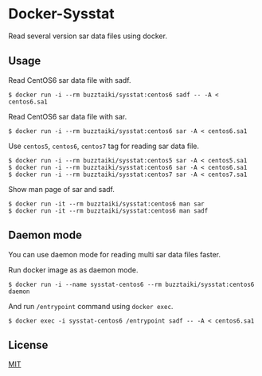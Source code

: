 # Docker-Sysstat

Read several version sar data files using docker.

## Usage

Read CentOS6 sar data file with sadf.

````console
$ docker run -i --rm buzztaiki/sysstat:centos6 sadf -- -A < centos6.sa1
````

Read CentOS6 sar data file with sar.

````console
$ docker run -i --rm buzztaiki/sysstat:centos6 sar -A < centos6.sa1
````

Use `centos5`, `centos6`, `centos7` tag for reading sar data file.

````console
$ docker run -i --rm buzztaiki/sysstat:centos5 sar -A < centos5.sa1
$ docker run -i --rm buzztaiki/sysstat:centos6 sar -A < centos6.sa1
$ docker run -i --rm buzztaiki/sysstat:centos7 sar -A < centos7.sa1
````

Show man page of sar and sadf.

````
$ docker run -it --rm buzztaiki/sysstat:centos6 man sar
$ docker run -it --rm buzztaiki/sysstat:centos6 man sadf
````


## Daemon mode

You can use daemon mode for reading multi sar data files faster.

Run docker image as as daemon mode.

````console
$ docker run -i --name sysstat-centos6 --rm buzztaiki/sysstat:centos6 daemon
````

And run `/entrypoint` command using `docker exec`.

````console
$ docker exec -i sysstat-centos6 /entrypoint sadf -- -A < centos6.sa1
````


## License

[MIT](LICENSE)
